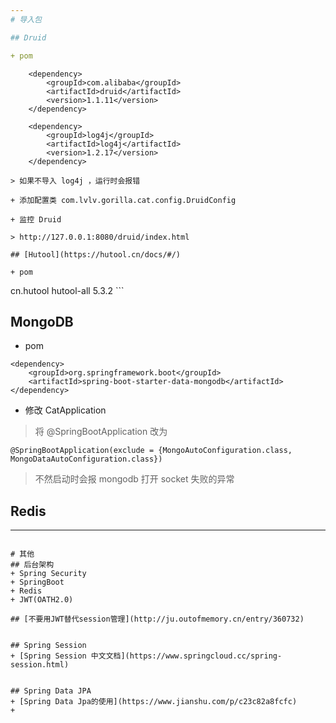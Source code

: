```yaml
---
# 导入包

## Druid

+ pom

```
        <dependency>
            <groupId>com.alibaba</groupId>
            <artifactId>druid</artifactId>
            <version>1.1.11</version>
        </dependency>

        <dependency>
            <groupId>log4j</groupId>
            <artifactId>log4j</artifactId>
            <version>1.2.17</version>
        </dependency>

```
> 如果不导入 log4j ，运行时会报错

+ 添加配置类 com.lvlv.gorilla.cat.config.DruidConfig

+ 监控 Druid

> http://127.0.0.1:8080/druid/index.html

## [Hutool](https://hutool.cn/docs/#/)

+ pom

```
<dependency>
    <groupId>cn.hutool</groupId>
    <artifactId>hutool-all</artifactId>
    <version>5.3.2</version>
</dependency>
```

## MongoDB

+ pom

```$xslt
<dependency>
    <groupId>org.springframework.boot</groupId>
    <artifactId>spring-boot-starter-data-mongodb</artifactId>
</dependency>
```

+ 修改 CatApplication

> 将 @SpringBootApplication 改为

```$xslt
@SpringBootApplication(exclude = {MongoAutoConfiguration.class, MongoDataAutoConfiguration.class})
```

> 不然启动时会报 mongodb 打开 socket 失败的异常

## Redis

---
```

# 其他
## 后台架构
+ Spring Security
+ SpringBoot
+ Redis
+ JWT(OATH2.0)

## [不要用JWT替代session管理](http://ju.outofmemory.cn/entry/360732)


## Spring Session
+ [Spring Session 中文文档](https://www.springcloud.cc/spring-session.html)


## Spring Data JPA
+ [Spring Data Jpa的使用](https://www.jianshu.com/p/c23c82a8fcfc)
+ 
